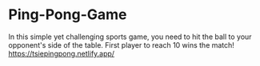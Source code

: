 # Ping-Pong-Game
In this simple yet challenging sports game, you need to hit the ball to your opponent's side of the table. First player to reach 10 wins the match!
https://tsiepingpong.netlify.app/ 
